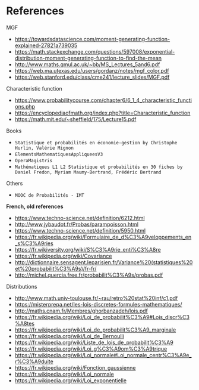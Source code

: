 # References

MGF

* <https://towardsdatascience.com/moment-generating-function-explained-27821a739035>
* <https://math.stackexchange.com/questions/597008/exponential-distribution-moment-generating-function-to-find-the-mean>
* <http://www.maths.qmul.ac.uk/~bb/MS_Lectures_5and6.pdf>
* <https://web.ma.utexas.edu/users/gordanz/notes/mgf_color.pdf>
* <https://web.stanford.edu/class/cme241/lecture_slides/MGF.pdf>

Characteristic function

* <https://www.probabilitycourse.com/chapter6/6_1_4_characteristic_functions.php>
* <https://encyclopediaofmath.org/index.php?title=Characteristic_function>
* <https://math.mit.edu/~sheffield/175/Lecture15.pdf>

Books

* ``Statistique et probabilités en économie-gestion by Christophe Hurlin, Valérie Mignon``
* ``ElementsMathematiquesAppliqueesV3``
* ``OperaMagistris``
* ``Mathématiques L1 L2 Statistique et probabilités en 30 fiches by Daniel Fredon, Myriam Maumy-Bertrand, Frédéric Bertrand``

Others

* ``MOOC de Probabilités - IMT``

**French, old references**

* <https://www.techno-science.net/definition/6212.html>
* <http://www.jybaudot.fr/Probas/parampoisson.html>
* <https://www.techno-science.net/definition/5950.html>
* <https://fr.wikipedia.org/wiki/Formulaire_de_d%C3%A9veloppements_en_s%C3%A9ries>
* <https://fr.wikiversity.org/wiki/S%C3%A9rie_enti%C3%A8re>
* <https://fr.wikipedia.org/wiki/Covariance>
* <http://dictionnaire.sensagent.leparisien.fr/Variance%20(statistiques%20et%20probabilit%C3%A9s)/fr-fr/>
* <http://michel.quercia.free.fr/probabilit%C3%A9s/probas.pdf>

Distributions

* <http://www.math.univ-toulouse.fr/~rau/retro%20stat%20inf/c1.pdf>
* <https://misterprepa.net/les-lois-discretes-formules-mathematiques/>
* <http://maths.cnam.fr/Membres/ghorbanzadeh/lois.pdf>
* <https://fr.wikipedia.org/wiki/Loi_de_probabilit%C3%A9#Lois_discr%C3%A8tes>
* <https://fr.wikipedia.org/wiki/Loi_de_probabilit%C3%A9_marginale>
* <https://fr.wikipedia.org/wiki/Loi_de_Bernoulli>
* <https://fr.wikipedia.org/wiki/Liste_de_lois_de_probabilit%C3%A9>
* <https://fr.wikipedia.org/wiki/Loi_g%C3%A9om%C3%A9trique>
* <https://fr.wikipedia.org/wiki/Loi_normale#Loi_normale_centr%C3%A9e_r%C3%A9duite>
* <https://fr.wikipedia.org/wiki/Fonction_gaussienne>
* <https://fr.wikipedia.org/wiki/Loi_normale>
* <https://fr.wikipedia.org/wiki/Loi_exponentielle>